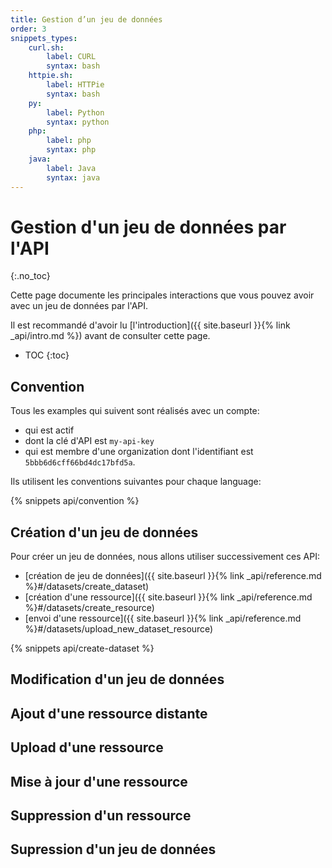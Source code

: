 ```yaml
---
title: Gestion d’un jeu de données
order: 3
snippets_types:
    curl.sh:
        label: CURL
        syntax: bash
    httpie.sh:
        label: HTTPie
        syntax: bash
    py:
        label: Python
        syntax: python
    php:
        label: php
        syntax: php
    java:
        label: Java
        syntax: java
---
```


# Gestion d'un jeu de données par l'API
{:.no_toc}

Cette page documente les principales interactions que vous pouvez avoir avec un jeu de données par l'API.

Il est recommandé d'avoir lu [l'introduction]({{ site.baseurl }}{% link _api/intro.md %}) avant de consulter cette page.


* TOC
{:toc}


## Convention

Tous les examples qui suivent sont réalisés avec un compte:
- qui est actif
- dont la clé d'API est `my-api-key`
- qui est membre d'une organization dont l'identifiant est `5bbb6d6cff66bd4dc17bfd5a`.

Ils utilisent les conventions suivantes pour chaque language:

{% snippets api/convention %}

## Création d'un jeu de données

Pour créer un jeu de données, nous allons utiliser successivement ces API:
- [création de jeu de données]({{ site.baseurl }}{% link _api/reference.md %}#/datasets/create_dataset)
- [création d'une ressource]({{ site.baseurl }}{% link _api/reference.md %}#/datasets/create_resource)
- [envoi d'une ressource]({{ site.baseurl }}{% link _api/reference.md %}#/datasets/upload_new_dataset_resource)

{% snippets api/create-dataset %}

## Modification d'un jeu de données

## Ajout d'une ressource distante

## Upload d'une ressource

## Mise à jour d'une ressource

## Suppression d'un ressource

## Supression d'un jeu de données
